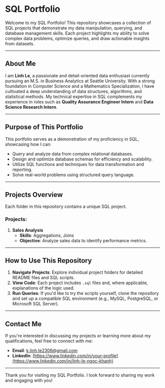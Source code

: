 # SQL Portfolio

Welcome to my SQL Portfolio! This repository showcases a collection of SQL projects that demonstrate my data manipulation, querying, and database management skills. Each project highlights my ability to solve complex data problems, optimize queries, and draw actionable insights from datasets.

---

## About Me

I am **Linh Le**, a passionate and detail-oriented data enthusiast currently pursuing an M.S. in Business Analytics at Seattle University. With a strong foundation in Computer Science and a Mathematics Specialization, I have cultivated a deep understanding of data structures, algorithms, and statistical methods. My technical expertise in SQL complements my experience in roles such as **Quality Assurance Engineer Intern** and **Data Science Research Intern**.

---

## Purpose of This Portfolio

This portfolio serves as a demonstration of my proficiency in SQL, showcasing how I can:

- Query and analyze data from complex relational databases.
- Design and optimize database schemas for efficiency and scalability.
- Utilize SQL functions and techniques for data transformation and reporting.
- Solve real-world problems using structured query language.

---

## Projects Overview

Each folder in this repository contains a unique SQL project.

### Projects:

1. **Sales Analysis**  
   - **Skills**: Aggregations, Joins 
   - **Objective**: Analyze sales data to identify performance metrics.

---

## How to Use This Repository

1. **Navigate Projects**: Explore individual project folders for detailed README files and SQL scripts.
2. **View Code**: Each project includes `.sql` files and, where applicable, explanations of the logic used.
3. **Run Queries**: If you'd like to try the scripts yourself, clone the repository and set up a compatible SQL environment (e.g., MySQL, PostgreSQL, or Microsoft SQL Server).

---

## Contact Me

If you're interested in discussing my projects or learning more about my qualifications, feel free to connect with me:

- **Email**: k.linh.le2306@gmail.com  
- **LinkedIn**: [https://www.linkedin.com/in/your-profile](https://www.linkedin.com/in/linh-le-ngoc-khanh)

---

Thank you for visiting my SQL Portfolio. I look forward to sharing my work and engaging with you!
